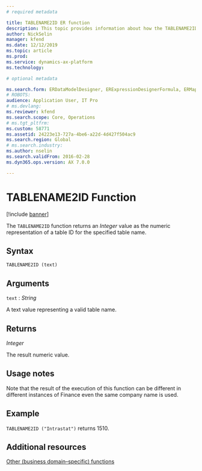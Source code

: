 ```yaml
---
# required metadata

title: TABLENAME2ID ER function
description: This topic provides information about how the TABLENAME2ID ER function is used.
author: NickSelin
manager: kfend
ms.date: 12/12/2019
ms.topic: article
ms.prod: 
ms.service: dynamics-ax-platform
ms.technology: 

# optional metadata

ms.search.form: ERDataModelDesigner, ERExpressionDesignerFormula, ERMappedFormatDesigner, ERModelMappingDesigner
# ROBOTS: 
audience: Application User, IT Pro
# ms.devlang: 
ms.reviewer: kfend
ms.search.scope: Core, Operations
# ms.tgt_pltfrm: 
ms.custom: 58771
ms.assetid: 24223e13-727a-4be6-a22d-4d427f504ac9
ms.search.region: Global
# ms.search.industry: 
ms.author: nselin
ms.search.validFrom: 2016-02-28
ms.dyn365.ops.version: AX 7.0.0

---
```


# <a name="TABLENAME2ID">TABLENAME2ID Function</a>

[!include [banner](../includes/banner.md)]

The `TABLENAME2ID` function returns an *Integer* value as the numeric representation of a table ID for the specified table name.

## Syntax

```
TABLENAME2ID (text)
```

## Arguments

`text` : *String*

A text value representing a valid table name.

## Returns

*Integer*

The result numeric value.

## Usage notes

Note that the result of the execution of this function can be different in different instances of Finance even the same company name is used.

## Example

`TABLENAME2ID ("Intrastat")` returns 1510.

## Additional resources

[Other (business domain–specific) functions](er-functions-category-other.md)
